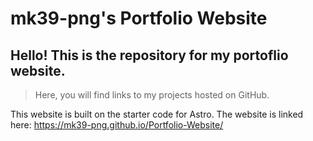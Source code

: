 # mk39-png's Portfolio Website

## Hello! This is the repository for my portoflio website.

> Here, you will find links to my projects hosted on GitHub.

This website is built on the starter code for Astro.
The website is linked here: https://mk39-png.github.io/Portfolio-Website/
